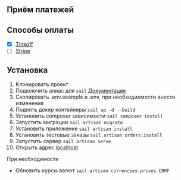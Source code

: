 ## Приём платежей

## Способы оплаты
- [X] [Tinkoff](https://www.tinkoff.ru/kassa/)
- [ ] [Stripe](https://stripe.com/)

## Установка

1. Клонировать проект
2. Подключить алиас для ```sail``` [Документация](https://laravel.com/docs/10.x/sail#configuring-a-shell-alias)
3. Скопировать .env.example в .env, при необходиемости внести изменения
4. Поднять докер контейнеры ```sail up -d --build```
5. Установить composer зависимости ```sail composer install```
6. Запустить миграции ```sail artisan migrate```
7. Установить приложение ```sail artisan install```
8. Установить тестовые заказы ```sail artisan orders:install```
9. Запустить сервер ```sail artisan serve```
10. Открыть адрес [localhost](http://localhost)

При необходимости 
- Обновить курсы валют ```sail artisan currencies:prices CBRF```

